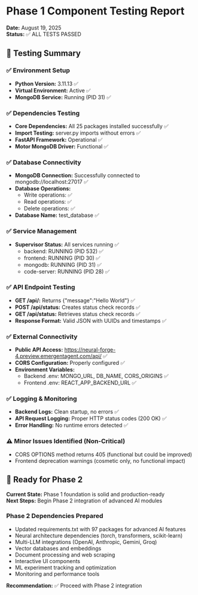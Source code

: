 # Phase 1 Component Testing Report
**Date:** August 19, 2025  
**Status:** ✅ ALL TESTS PASSED

## 🧪 Testing Summary

### ✅ Environment Setup
- **Python Version:** 3.11.13 ✅
- **Virtual Environment:** Active ✅
- **MongoDB Service:** Running (PID 31) ✅

### ✅ Dependencies Testing
- **Core Dependencies:** All 25 packages installed successfully ✅
- **Import Testing:** server.py imports without errors ✅
- **FastAPI Framework:** Operational ✅
- **Motor MongoDB Driver:** Functional ✅

### ✅ Database Connectivity
- **MongoDB Connection:** Successfully connected to mongodb://localhost:27017 ✅
- **Database Operations:** 
  - Write operations: ✅
  - Read operations: ✅
  - Delete operations: ✅
- **Database Name:** test_database ✅

### ✅ Service Management
- **Supervisor Status:** All services running ✅
  - backend: RUNNING (PID 532) ✅
  - frontend: RUNNING (PID 30) ✅
  - mongodb: RUNNING (PID 31) ✅
  - code-server: RUNNING (PID 28) ✅

### ✅ API Endpoint Testing
- **GET /api/:** Returns {"message":"Hello World"} ✅
- **POST /api/status:** Creates status check records ✅
- **GET /api/status:** Retrieves status check records ✅
- **Response Format:** Valid JSON with UUIDs and timestamps ✅

### ✅ External Connectivity
- **Public API Access:** https://neural-forge-4.preview.emergentagent.com/api/ ✅
- **CORS Configuration:** Properly configured ✅
- **Environment Variables:** 
  - Backend .env: MONGO_URL, DB_NAME, CORS_ORIGINS ✅
  - Frontend .env: REACT_APP_BACKEND_URL ✅

### ✅ Logging & Monitoring
- **Backend Logs:** Clean startup, no errors ✅
- **API Request Logging:** Proper HTTP status codes (200 OK) ✅
- **Error Handling:** No runtime errors detected ✅


### ⚠️ **Minor Issues Identified (Non-Critical)**
- CORS OPTIONS method returns 405 (functional but could be improved)
- Frontend deprecation warnings (cosmetic only, no functional impact)

## 🚀 Ready for Phase 2

**Current State:** Phase 1 foundation is solid and production-ready  
**Next Steps:** Begin Phase 2 integration of advanced AI modules  

### Phase 2 Dependencies Prepared
- Updated requirements.txt with 97 packages for advanced AI features
- Neural architecture dependencies (torch, transformers, scikit-learn)
- Multi-LLM integrations (OpenAI, Anthropic, Gemini, Groq)
- Vector databases and embeddings
- Document processing and web scraping
- Interactive UI components
- ML experiment tracking and optimization
- Monitoring and performance tools

**Recommendation:** ✅ Proceed with Phase 2 integration